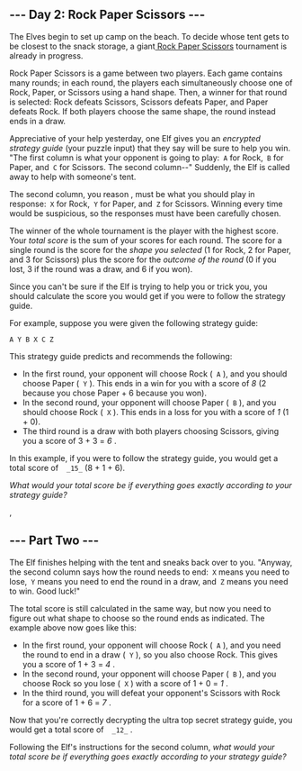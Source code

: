 ##  \--- Day 2: Rock Paper Scissors ---

 The Elves begin to set up camp on the beach. To decide whose tent gets to be closest to the snack storage, a giant[ Rock Paper Scissors](https://en.wikipedia.org/wiki/Rock%5Fpaper%5Fscissors) tournament is already in progress.

 Rock Paper Scissors is a game between two players. Each game contains many rounds; in each round, the players each simultaneously choose one of Rock, Paper, or Scissors using a hand shape. Then, a winner for that round is selected: Rock defeats Scissors, Scissors defeats Paper, and Paper defeats Rock. If both players choose the same shape, the round instead ends in a draw.

 Appreciative of your help yesterday, one Elf gives you an _encrypted strategy guide_ (your puzzle input) that they say will be sure to help you win. "The first column is what your opponent is going to play:` A` for Rock,` B` for Paper, and` C` for Scissors. The second column--" Suddenly, the Elf is called away to help with someone's tent.

 The second column, you reason , must be what you should play in response:` X` for Rock,` Y` for Paper, and` Z` for Scissors. Winning every time would be suspicious, so the responses must have been carefully chosen.

 The winner of the whole tournament is the player with the highest score. Your _total score_ is the sum of your scores for each round. The score for a single round is the score for the _shape you selected_ (1 for Rock, 2 for Paper, and 3 for Scissors) plus the score for the _outcome of the round_ (0 if you lost, 3 if the round was a draw, and 6 if you won).

 Since you can't be sure if the Elf is trying to help you or trick you, you should calculate the score you would get if you were to follow the strategy guide.

 For example, suppose you were given the following strategy guide:


  `
   A Y
B X
C Z
  `
 
 This strategy guide predicts and recommends the following:

* In the first round, your opponent will choose Rock (` A` ), and you should choose Paper (` Y` ). This ends in a win for you with a score of _8_ (2 because you chose Paper + 6 because you won).
* In the second round, your opponent will choose Paper (` B` ), and you should choose Rock (` X` ). This ends in a loss for you with a score of _1_ (1 + 0).
* The third round is a draw with both players choosing Scissors, giving you a score of 3 + 3 = _6_ .

 In this example, if you were to follow the strategy guide, you would get a total score of`   _15_ ` (8 + 1 + 6).

 _What would your total score be if everything goes exactly according to your strategy guide?_ 

,

##  \--- Part Two ---

 The Elf finishes helping with the tent and sneaks back over to you. "Anyway, the second column says how the round needs to end:` X` means you need to lose,` Y` means you need to end the round in a draw, and` Z` means you need to win. Good luck!"

 The total score is still calculated in the same way, but now you need to figure out what shape to choose so the round ends as indicated. The example above now goes like this:

* In the first round, your opponent will choose Rock (` A` ), and you need the round to end in a draw (` Y` ), so you also choose Rock. This gives you a score of 1 + 3 = _4_ .
* In the second round, your opponent will choose Paper (` B` ), and you choose Rock so you lose (` X` ) with a score of 1 + 0 = _1_ .
* In the third round, you will defeat your opponent's Scissors with Rock for a score of 1 + 6 = _7_ .

 Now that you're correctly decrypting the ultra top secret strategy guide, you would get a total score of`   _12_ ` .

 Following the Elf's instructions for the second column, _what would your total score be if everything goes exactly according to your strategy guide?_ 